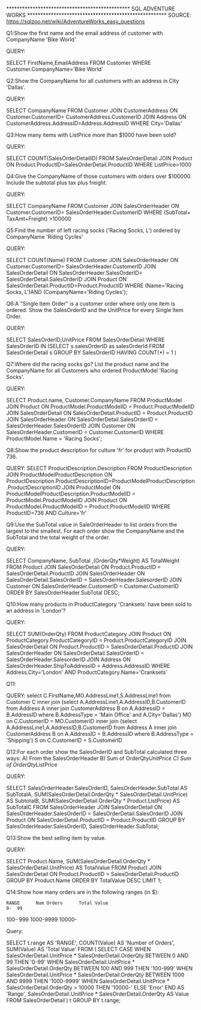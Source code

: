 *********************************************** SQL ADVENTURE WORKS *****************************************************
SOURCE: https://sqlzoo.net/wiki/AdventureWorks_easy_questions

Q1:Show the first name and the email address of customer with CompanyName 'Bike World'

QUERY:

SELECT FirstName,EmailAddress 
FROM Customer
WHERE Customer.CompanyName='Bike World'

Q2:Show the CompanyName for all customers with an address in City 'Dallas'.

QUERY:

SELECT CompanyName
FROM Customer JOIN CustomerAddress
ON Customer.CustomerID= CustomerAddress.CustomerID
JOIN Address 
ON CustomerAddress.AddressID=Address.AddressID
WHERE City='Dallas'

Q3:How many items with ListPrice more than $1000 have been sold?

QUERY:

SELECT COUNT(SalesOrderDetailID)
FROM  SalesOrderDetail JOIN Product
ON Product.ProductID=SalesOrderDetail.ProductID
WHERE ListPrice>1000

Q4:Give the CompanyName of those customers with orders over $100000. Include the subtotal plus tax plus freight.

QUERY:

SELECT CompanyName 
FROM Customer JOIN SalesOrderHeader
ON Customer.CustomerID= SalesOrderHeader.CustomerID
WHERE (SubTotal+ TaxAmt+Freight) >100000

Q5:Find the number of left racing socks ('Racing Socks, L') ordered by CompanyName 'Riding Cycles'

QUERY:

SELECT COUNT(Name)
FROM Customer JOIN SalesOrderHeader
ON Customer.CustomerID= SalesOrderHeader.CustomerID
JOIN SalesOrderDetail
ON SalesOrderHeader.SalesOrderID= SalesOrderDetail.SalesOrderID
JOIN Product
ON SalesOrderDetail.ProductID=Product.ProductID
WHERE (Name='Racing Socks, L')AND (CompanyName='Riding Cycles');

Q6:A "Single Item Order" is a customer order where only one item is ordered. Show the SalesOrderID and the UnitPrice for every Single Item Order.

QUERY:

SELECT SalesOrderID,UnitPrice FROM SalesOrderDetail
WHERE SalesOrderID IN (SELECT s.salesOrderID as salesOrderId 
FROM SalesOrderDetail s
GROUP BY SalesOrderID
HAVING COUNT(*) = 1
)




Q7:Where did the racing socks go? List the product name and the CompanyName for all Customers who ordered ProductModel 'Racing Socks'.

QUERY:

SELECT
  Product.name, Customer.CompanyName
FROM
  ProductModel
JOIN
  Product
  ON ProductModel.ProductModelID = Product.ProductModelID
JOIN
  SalesOrderDetail
  ON SalesOrderDetail.ProductID = Product.ProductID
JOIN
 SalesOrderHeader
 ON SalesOrderDetail.SalesOrderID = SalesOrderHeader.SalesOrderID
JOIN
 Customer
 ON SalesOrderHeader.CustomerID = Customer.CustomerID
WHERE
  ProductModel.Name = 'Racing Socks';

Q8:Show the product description for culture 'fr' for product with ProductID 736.

QUERY:
 SELECT ProductDescription.Description
 FROM ProductDescription
   JOIN
     ProductModelProductDescription
   ON
 ProductDescription.ProductDescriptionID=ProductModelProductDescription.ProductDescriptionID
 JOIN
    ProductModel
    ON ProductModelProductDescription.ProductModelID = ProductModel.ProductModelID
  JOIN
    Product
    ON ProductModel.ProductModelID = Product.ProductModelID
WHERE ProductID=736 
AND
   Culture='fr'



Q9:Use the SubTotal value in SaleOrderHeader to list orders from the largest to the smallest. For each order show the CompanyName and the SubTotal and the total weight of the order.

QUERY:

SELECT CompanyName, SubTotal ,(OrderQty*Weight) AS TotalWeight
FROM Product
  JOIN
    SalesOrderDetail
    ON Product.ProductID = SalesOrderDetail.ProductID
  JOIN
    SalesOrderHeader
    ON SalesOrderDetail.SalesOrderID = SalesOrderHeader.SalesorderID
  JOIN
    Customer
    ON SalesOrderHeader.CustomerID = Customer.CustomerID
ORDER BY
  SalesOrderHeader.SubTotal DESC;
 


Q10:How many products in ProductCategory 'Cranksets' have been sold to an address in 'London'?

QUERY:

SELECT
  SUM(OrderQty)
FROM
  ProductCategory
  JOIN
    Product
    ON ProductCategory.ProductCategoryID = Product.ProductCategoryID
JOIN
    SalesOrderDetail
    ON Product.ProductID = SalesOrderDetail.ProductID
 JOIN
    SalesOrderHeader
    ON SalesOrderDetail.SalesOrderID = SalesOrderHeader.SalesorderID
 JOIN
    Address
    ON SalesOrderHeader.ShipToAddressID = Address.AddressID
WHERE
  Address.City='London'
  AND ProductCategory.Name='Cranksets'



Q11:

QUERY:
select C.FirstName,MO.AddressLine1,S.AddressLine1 from Customer C
inner join
(select A.AddressLine1,A.AddressID,B.CustomerID from Address A
inner join CustomerAddress B on A.AddressID = B.AddressID
where B.AddressType = 'Main Office' and A.City='Dallas') MO
on C.CustomerID = MO.CustomerID
inner join
(select A.AddressLine1,A.AddressID,B.CustomerID from Address A
inner join CustomerAddress B on A.AddressID = B.AddressID
where B.AddressType = 'Shipping') S on
C.CustomerID = S.CustomerID
 

Q12:For each order show the SalesOrderID and SubTotal calculated three ways: 
A) From the SalesOrderHeader 
B) Sum of OrderQty*UnitPrice 
C) Sum of OrderQty*ListPrice

QUERY:

SELECT
  SalesOrderHeader.SalesOrderID,
  SalesOrderHeader.SubTotal AS SubTotalA,
  SUM(SalesOrderDetail.OrderQty * SalesOrderDetail.UnitPrice) AS SubtotalB,
  SUM(SalesOrderDetail.OrderQty * Product.ListPrice) AS SubTotalC
FROM
  SalesOrderHeader
  JOIN
    SalesOrderDetail
    ON SalesOrderHeader.SalesOrderID = SalesOrderDetail.SalesOrderID
  JOIN
    Product
    ON SalesOrderDetail.ProductID = Product.ProductID
GROUP BY
  SalesOrderHeader.SalesOrderID,
  SalesOrderHeader.SubTotal;

Q13:Show the best selling item by value.

QUERY:

SELECT
  Product.Name,
  SUM(SalesOrderDetail.OrderQty * SalesOrderDetail.UnitPrice) AS TotalValue
FROM
  Product
  JOIN
    SalesOrderDetail
    ON Product.ProductID = SalesOrderDetail.ProductID
GROUP BY
  Product.Name
ORDER BY
  TotalValue DESC
LIMIT 1;

Q14:Show how many orders are in the following ranges (in $):

    RANGE      Num Orders      Total Value
    0-  99
  100- 999
 1000-9999
10000-

Query:

SELECT
  t.range AS 'RANGE',
  COUNT(Value) AS 'Number of Orders',
  SUM(Value) AS 'Total Value'
FROM
  (
    SELECT
    CASE
      WHEN
        SalesOrderDetail.UnitPrice * SalesOrderDetail.OrderQty BETWEEN 0 AND 99
      THEN
        '0-99'
      WHEN
        SalesOrderDetail.UnitPrice * SalesOrderDetail.OrderQty BETWEEN 100 AND 999
      THEN
        '100-999'
      WHEN
        SalesOrderDetail.UnitPrice * SalesOrderDetail.OrderQty BETWEEN 1000 AND 9999
      THEN
        '1000-9999'
      WHEN
        SalesOrderDetail.UnitPrice * SalesOrderDetail.OrderQty > 10000
      THEN
        '10000-'
      ELSE
        'Error'
    END AS 'Range',
    SalesOrderDetail.UnitPrice * SalesOrderDetail.OrderQty AS Value
  FROM
    SalesOrderDetail
  ) t
GROUP BY
  t.range;



